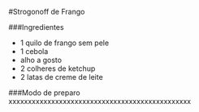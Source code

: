 #Strogonoff de Frango

###Ingredientes

 - 1 quilo de frango sem pele
 - 1 cebola
 - alho a gosto
 - 2 colheres de ketchup
 - 2 latas de creme de leite

 ###Modo de preparo
 xxxxxxxxxxxxxxxxxxxxxxxxxxxxxxxxxxxxxxxxxxxxxxx

